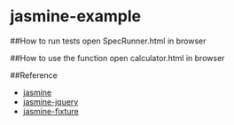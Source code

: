 jasmine-example
===============
##How to run tests
open SpecRunner.html in browser

##How to use the function
open calculator.html in browser

##Reference
- [jasmine](https://jasmine.github.io/)
- [jasmine-jquery](https://github.com/velesin/jasmine-jquery)
- [jasmine-fixture](https://github.com/searls/jasmine-fixture)
